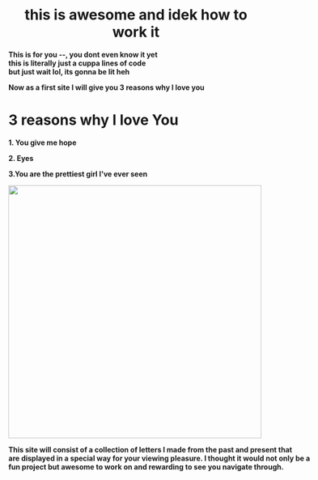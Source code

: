<!DOCTYPE html>
<html lang="en">
<head>
  <meta charset="UTF-8">
  <meta name="viewport" content="width=device-width, initial-scale=1.0">
<link rel="icon" href="/pics/love-letter-19_icon-icons.com_53172.ico"> 
<!--MUST LINK THIS IN WEBSITE TO ATTRIBUTTE THE ICO LINK TO THE AUTHOR-->
  <title>First Code Evarr</title>
  <style>
  .sp 
    {
      
    text-align: center;
    width:2000px;
    z-index: 1
    }
    
     
     .header{text-align:center;
      z-index: 1}
  
  .whole-top
    {text-align:center;
      
    z-index: 1;}
  .number1{text-align:center;
    z-index: 1}

  .number2{text-align:center;
     padding-right:80px;
    z-index: 1}
   
  .number3{text-align:center;
     padding-left:130px;
    z-index: 1}

  .cute-bear
  {
      
    position:fixed;
    display:inline-block;
    bottom:350px;
    left:710px;
    z-index:-1;
    opacity:.6
  }
  </style>
</head>
<div class="header"><h1> this is awesome and idek how to work it 
</h1></div>
<div class="whole-top"><p> 
<strong>This is for you --, you dont even know it yet <br> 
this is literally just a cuppa lines of code <br>
but just wait lol, its gonna be lit heh<br>

<strong> Now as a first site I will give you 3 reasons why I love you</strong> 
</p>

<h1> <strong>3 reasons why I love You</strong></h1></div>
<div class="number1"><p>1. You give me hope<br></div>
<div class="number2"><p>2. Eyes<br></p></div>
<div class="number3"><p>3.You are the prettiest girl I've ever seen</p></div>

<div class="cute-bear"><a href="https://i.pinimg.com/originals/2a/34/c9/2a34c95330d483685437ae5698b12fd9.gif">
<img src="https://i.pinimg.com/originals/2a/34/c9/2a34c95330d483685437ae5698b12fd9.gif" style="height:500px;">
</a></div>
<div class="sp"><p> This site will consist of a collection of letters I made from the past and present that<br>
  are displayed in a special way for your viewing pleasure. I thought it would not only be a<br>
  fun project but awesome to work on and rewarding to see you navigate through. 
</p></div>
<body>
  
</body>
</html>
